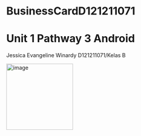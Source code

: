 # BusinessCardD121211071
# Unit 1 Pathway 3 Android

Jessica Evangeline Winardy
D121211071/Kelas B

<img width="176" alt="image" src="https://github.com/jessicawinardy/unit1-pathway3-D121211071/assets/120643919/95632bbc-aa11-44df-ba75-38a02537529d">
